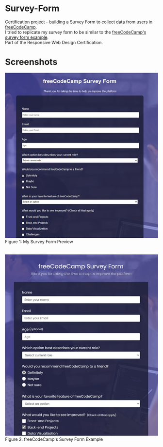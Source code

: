 # Survey-Form
Certification project - building a Survey Form to collect data from users in <a href="https://www.freecodecamp.org/learn/2022/responsive-web-design/#build-a-survey-form-project">freeCodeCamp</a>.<br>
I tried to replicate my survey form to be similar to the <a href="https://survey-form.freecodecamp.rocks/">freeCodeCamp's survey form example</a>.<br>
Part of the Responsive Web Design Certification.

# Screenshots
<div>
  <img src="https://raw.githubusercontent.com/chanwaihan/Survey-Form/main/survey-form-preview.jpg" alt="survey-form-preview" title="Survey Form Preview"><br>
  <figcaption>Figure 1: My Survey Form Preview</figcaption>
</div>
<br><br>
<div>
  <img src="https://raw.githubusercontent.com/chanwaihan/Survey-Form/main/survey-form-example.jpg" alt="survey-form-example" title="Survey Form Example"><br>
  <figcaption>Figure 2: freeCodeCamp's Survey Form Example</figcaption>
</div>
